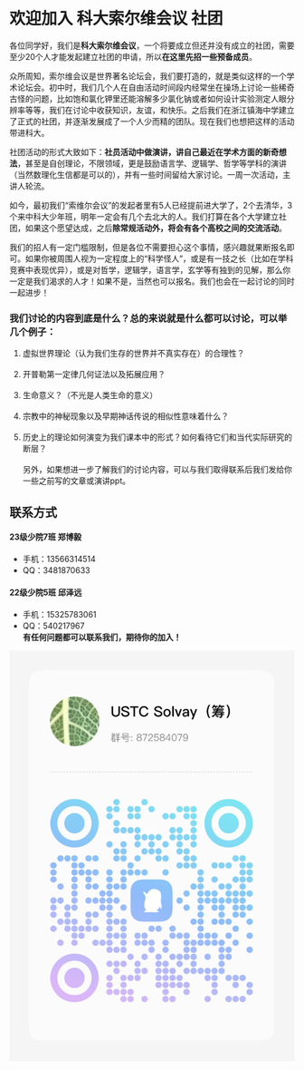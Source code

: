 # 欢迎加入 科大索尔维会议 社团

各位同学好，我们是**科大索尔维会议**，一个将要成立但还并没有成立的社团，需要至少20个人才能发起建立社团的申请，所以**在这里先招一些预备成员**。

众所周知，索尔维会议是世界著名论坛会，我们要打造的，就是类似这样的一个学术论坛会。初中时，我们几个人在自由活动时间段内经常坐在操场上讨论一些稀奇古怪的问题，比如饱和氯化钾里还能溶解多少氯化钠或者如何设计实验测定人眼分辨率等等，我们在讨论中收获知识，友谊，和快乐。之后我们在浙江镇海中学建立了正式的社团，并逐渐发展成了一个人少而精的团队。现在我们也想把这样的活动带进科大。

社团活动的形式大致如下：**社员活动中做演讲，讲自己最近在学术方面的新奇想法**，甚至是自创理论，不限领域，更是鼓励语言学、逻辑学、哲学等学科的演讲（当然数理化生信都是可以的），并有一些时间留给大家讨论。一周一次活动，主讲人轮流。

如今，最初我们“索维尔会议”的发起者里有5人已经提前进大学了，2个去清华，3个来中科大少年班，明年一定会有几个去北大的人。我们打算在各个大学建立社团，如果这个愿望达成，之后**除常规活动外，将会有各个高校之间的交流活动**。  

我们的招人有一定门槛限制，但是各位不需要担心这个事情，感兴趣就果断报名即可。如果你被周围人视为一定程度上的“科学怪人”，或是有一技之长（比如在学科竞赛中表现优异），或是对哲学，逻辑学，语言学，玄学等有独到的见解，那么你一定是我们渴求的人才！如果不是，当然也可以报名。我们也会在一起讨论的同时一起进步！  

### 我们讨论的内容到底是什么？总的来说就是什么都可以讨论，可以举几个例子：  

1. 虚拟世界理论（认为我们生存的世界并不真实存在）的合理性？  
   
2. 开普勒第一定律几何证法以及拓展应用？  
   
3. 生命意义？（不光是人类生命的意义）  
   
4. 宗教中的神秘现象以及早期神话传说的相似性意味着什么？  
   
5. 历史上的理论如何演变为我们课本中的形式？如何看待它们和当代实际研究的断层？  
   
​另外，如果想进一步了解我们的讨论内容，可以与我们取得联系后我们发给你一些之前写的文章或演讲ppt。

## 联系方式

#### ​23级少院7班 郑博毅

- 手机：13566314514
- QQ：3481870633

#### 22级少院5班 邱泽远

- 手机：15325783061
- QQ：540217967 
   
**有任何问题都可以联系我们，期待你的加入！**

![QQ群二维码](QQ.png)